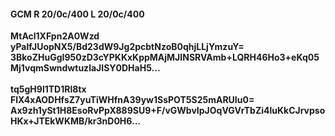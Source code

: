 #### GCM R 20/0c/400 L 20/0c/400
**MtAcl1XFpn2A0Wzd**<br/>**yPalfJUopNX5/Bd23dW9Jg2pcbtNzoB0qhjLLjYmzuY=**<br/>**3BkoZHuGgI950zD3cYPKKxKppMAjMJINSRVAmb+LQRH46Ho3+eKq05Mj1vqmSwndwtuzlaJISY0DHaH5...**<br/><br/>
**tq5gH9l1TD1Rl8tx**<br/>**FlX4xAODHfsZ7yuTiWHfnA39yw1SsPOT5S25mARUIu0=**<br/>**Ax9zh1ySt1H8EsoRvPpX889SU9+F/vGWbvIpJOqVGVrTbZi4luKkCJrvpsoHKx+JTEkWKMB/kr3nD0H6...**